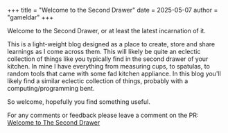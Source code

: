 +++
title = "Welcome to the Second Drawer"
date = 2025-05-07
author = "gameldar"
+++

Welcome to the Second Drawer, or at least the latest incarnation of it.

This is a light-weight blog designed as a place to create, store and share learnings as I come across them.
This will likely be quite an eclectic collection of things like you typically find in the second drawer of your kitchen.
In mine I have everything from measuring cups, to spatulas, to random tools that came with some fad kitchen appliance.
In this blog you'll likely find a similar eclectic collection of things, probably with a computing/programming bent.

So welcome, hopefully you find something useful.

For any comments or feedback please leave a comment on the PR: [Welcome to The Second Drawer](https://github.com/gameldar/the-second-drawer/pull/1)
